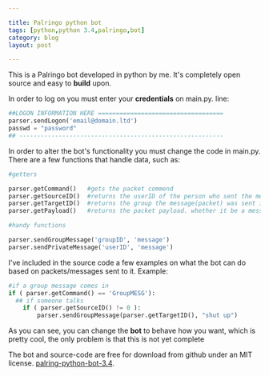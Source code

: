 ```yaml
---

title: Palringo python bot
tags: [python,python 3.4,palringo,bot]
category: blog
layout: post

---
```


This is a Palringo bot developed in python by me. It's completely open source and easy to __build__ upon.

In order to log on you must enter your __credentials__ on main.py. line:

```python
##LOGON INFORMATION HERE ===================================
parser.sendLogon('email@domain.ltd')
passwd = "password"
## ---------------------------------------------------------
```
In order to alter the bot's functionality you must change the code in main.py. There are a few functions that handle data, such as:


```python
#getters

parser.getCommand()   #gets the packet commend
parser.getSourceID()  #returns the userID of the person who sent the message(packet)
parser.getTargetID()  #returns the group the message(packet) was sent in
parser.getPayload()   #returns the packet payload. whether it be a message or any other information

#handy functions

parser.sendGroupMessage('groupID', 'message')
parser.sendPrivateMessage('userID', 'message')

```


I've included in the source code a few examples on what the bot can do based on packets/messages sent to it. Example:

```python
#if a group message comes in
if ( parser.getCommand() == 'GroupMESG'):
  ## if someone talks
    if ( parser.getSourceID() != 0 ):
        parser.sendGroupMessage(parser.getTargetID(), "shut up")
```

As you can see, you can change the __bot__ to behave how you want, which is pretty cool, the only problem is that this is not yet complete

The bot and source-code are free for download from github under an MIT license. [palring-python-bot-3.4](http://github.com/arielsaldana).
